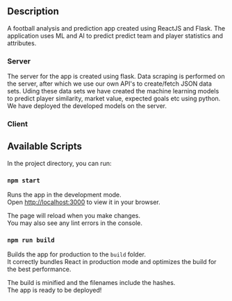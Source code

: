 ## Description

A football analysis and prediction app created using ReactJS and Flask.
The application uses ML and AI to predict predict team and player statistics and attributes.

### Server

The server for the app is created using flask.
Data scraping is performed on the server, after which we use our own API's to create/fetch JSON data sets.
Uding these data sets we have created the machine learning models to predict player similarity, market value, expected goals etc using python.
We have deployed the developed models on the server. 

### Client



## Available Scripts

In the project directory, you can run:

### `npm start`

Runs the app in the development mode.\
Open [http://localhost:3000](http://localhost:3000) to view it in your browser.

The page will reload when you make changes.\
You may also see any lint errors in the console.

### `npm run build`

Builds the app for production to the `build` folder.\
It correctly bundles React in production mode and optimizes the build for the best performance.

The build is minified and the filenames include the hashes.\
The app is ready to be deployed!
